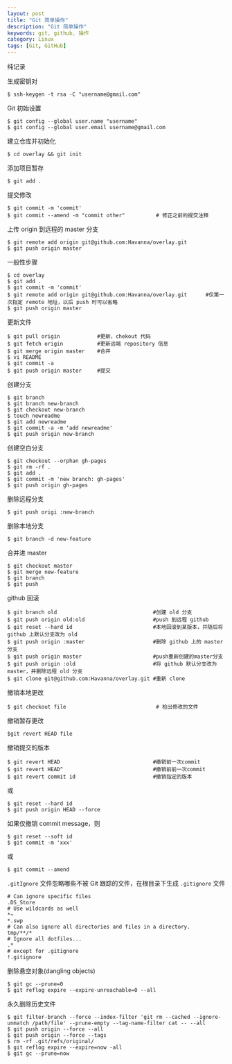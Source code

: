 ```yaml
---
layout: post
title: "Git 简单操作"
description: "Git 简单操作"
keywords: git, github, 操作
category: Linux
tags: [Git, GitHub]
---
```


纯记录

生成密钥对

    $ ssh-keygen -t rsa -C "username@gmail.com"

Git 初始设置

    $ git config --global user.name "username"
    $ git config --global user.email username@gmail.com

建立仓库并初始化

    $ cd overlay && git init

<!-- more -->
添加项目暂存

    $ git add .

提交修改

    $ git commit -m 'commit'
    $ git commit --amend -m "commit other"          # 修正之前的提交注释

上传 origin 到远程的 master 分支

    $ git remote add origin git@github.com:Havanna/overlay.git
    $ git push origin master

一般性步骤

    $ cd overlay
    $ git add .
    $ git commit -m 'commit'
    $ git remote add origin git@github.com:Havanna/overlay.git      #仅第一次指定 remote 地址，以后 push 时可以省略
    $ git push origin master

更新文件

    $ git pull origin            #更新，chekout 代码
    $ git fetch origin           #更新远端 repository 信息
    $ git merge origin master    #合并
    $ vi README
    $ git commit -a
    $ git push origin master     #提交

创建分支

    $ git branch
    $ git branch new-branch
    $ git checkout new-branch
    $ touch newreadme
    $ git add newreadme
    $ git commit -a -m 'add newreadme'
    $ git push origin new-branch

创建空白分支

    $ git checkout --orphan gh-pages
    $ git rm -rf .
    $ git add .
    $ git commit -m 'new branch: gh-pages'
    $ git push origin gh-pages

删除远程分支

    $ git push origi :new-branch

删除本地分支

    $ git branch -d new-feature

合并进 master

    $ git checkout master
    $ git merge new-feature
    $ git branch
    $ git push

github 回滚

    $ git branch old                               #创建 old 分支
    $ git push origin old:old                      #push 到远程 github
    $ git reset --hard id                          #本地回滚到某版本，并随后将 github 上默认分支改为 old
    $ git push origin :master                      #删除 github 上的 master 分支
    $ git push origin master                       #push重新创建的master分支
    $ git push origin :old                         #将 github 默认分支改为 master，并删除远程 old 分支
    $ git clone git@github.com:Havanna/overlay.git #重新 clone

撤销本地更改

    $ git checkout file                             # 检出修改的文件

撤销暂存更改

    $git revert HEAD file

撤销提交的版本

    $ git revert HEAD                              #撤销前一次commit
    $ git revert HEAD^                             #撤销前前一次commit
    $ git revert commit id                         #撤销指定的版本

或

    $ git reset --hard id
    $ git push origin HEAD --force

如果仅撤销 commit message，则

    $ git reset --soft id
    $ git commit -m 'xxx'

或

    $ git commit --amend

`.gitIgnore` 文件忽略哪些不被 Git 跟踪的文件，在根目录下生成 `.gitignore` 文件

    # Can ignore specific files
    .DS_Store
    # Use wildcards as well
    *~
    *.swp
    # Can also ignore all directories and files in a directory.
    tmp/**/*
    # Ignore all dotfiles...
    .*
    # except for .gitignore
    !.gitignore

删除悬空对象(dangling objects)

    $ git gc --prune=0
    $ git reflog expire --expire-unreachable=0 --all

永久删除历史文件

    $ git filter-branch --force --index-filter 'git rm --cached --ignore-unmatch /path/file' --prune-empty --tag-name-filter cat -- --all
    $ git push origin --force --all
    $ git push origin --force --tags
    $ rm -rf .git/refs/original/
    $ git reflog expire --expire=now -all
    $ git gc --prune=now
